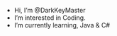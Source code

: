 - Hi, I’m @DarkKeyMaster
- I’m interested in Coding.
- I’m currently learning, Java & C#

<!---
DarkKeyMaster/DarkKeyMaster is a ✨ special ✨ repository because its `README.md` (this file) appears on your GitHub profile.
You can click the Preview link to take a look at your changes.
--->
